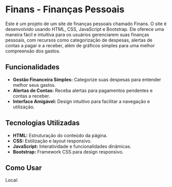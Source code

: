 # Finans - Finanças Pessoais

Este é um projeto de um site de finanças pessoais chamado Finans. O site é desenvolvido usando HTML, CSS, JavaScript e Bootstrap. Ele oferece uma maneira fácil e intuitiva para os usuários gerenciarem suas finanças pessoais, com recursos como categorização de despesas, alertas de contas a pagar e a receber, além de gráficos simples para uma melhor compreensão dos gastos.

## Funcionalidades

- **Gestão Financeira Simples:** Categorize suas despesas para entender melhor seus gastos.
- **Alertas de Contas:** Receba alertas para pagamentos pendentes e contas a receber.
- **Interface Amigável:** Design intuitivo para facilitar a navegação e utilização.

## Tecnologias Utilizadas

- **HTML:** Estruturação do conteúdo da página.
- **CSS:** Estilização e layout responsivo.
- **JavaScript:** Interatividade e funcionalidades dinâmicas.
- **Bootstrap:** Framework CSS para design responsivo.

## Como Usar
Local:
